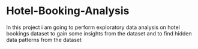 # Hotel-Booking-Analysis
In this project i am going to perform exploratory data analysis on hotel bookings dataset to gain some insights from the dataset and to find hidden data patterns from the dataset
